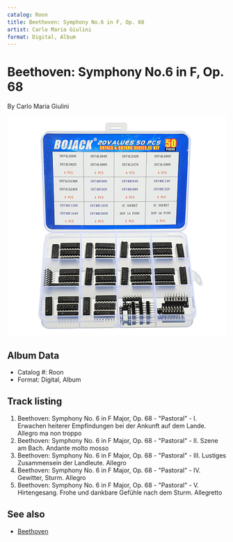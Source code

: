 ```yaml
---
catalog: Roon
title: Beethoven: Symphony No.6 in F, Op. 68
artist: Carlo Maria Giulini
format: Digital, Album
---
```


# Beethoven: Symphony No.6 in F, Op. 68

By Carlo Maria Giulini

![](../../assets/albumcovers/Carlo_Maria_Giulini-Beethoven-_Symphony_No6_in_F__Op_68.png)

## Album Data

- Catalog #: Roon
- Format: Digital, Album


## Track listing


1. Beethoven: Symphony No. 6 in F Major, Op. 68 - "Pastoral" - I. Erwachen heiterer Empfindungen bei der Ankunft auf dem Lande. Allegro ma non troppo
2. Beethoven: Symphony No. 6 in F Major, Op. 68 - "Pastoral" - II. Szene am Bach. Andante molto mosso
3. Beethoven: Symphony No. 6 in F Major, Op. 68 - "Pastoral" - III. Lustiges Zusammensein der Landleute. Allegro
4. Beethoven: Symphony No. 6 in F Major, Op. 68 - "Pastoral" - IV. Gewitter, Sturm. Allegro
5. Beethoven: Symphony No. 6 in F Major, Op. 68 - "Pastoral" - V. Hirtengesang. Frohe und dankbare Gefühle nach dem Sturm. Allegretto


## See also

- [Beethoven](Beethoven-_Symphony_No_3_in_E_Flat__Op_55.md)
